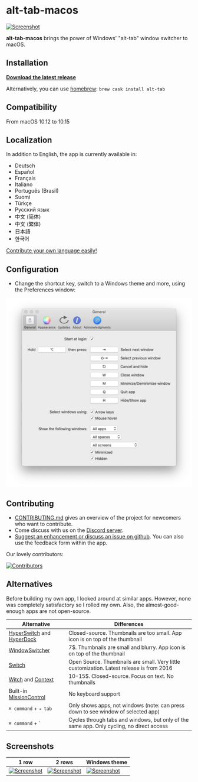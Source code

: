 # alt-tab-macos

[![Screenshot](docs/img/alt-tab-macos/frontpage.jpg)](docs/img/alt-tab-macos/frontpage.jpg)

**alt-tab-macos** brings the power of Windows' "alt-tab" window switcher to macOS.

## Installation

[**Download the latest release**](https://github.com/lwouis/alt-tab-macos/releases/latest)

Alternatively, you can use [homebrew](https://brew.sh/): `brew cask install alt-tab`

## Compatibility

From macOS 10.12 to 10.15

## Localization

In addition to English, the app is currently available in:

* Deutsch
* Español
* Français
* Italiano
* Português (Brasil)
* Suomi
* Türkçe
* Русский язык
* 中文 (简体)
* 中文 (繁体)
* 日本語
* 한국어

[Contribute your own language easily!](https://poeditor.com/join/project/8AOEZ0eAZE)

## Configuration

* Change the shortcut key, switch to a Windows theme and more, using the Preferences window:

[![Screenshot](docs/img/alt-tab-macos/preferences.jpg)](docs/img/alt-tab-macos/preferences.jpg)

## Contributing

* [CONTRIBUTING.md](docs/CONTRIBUTING.md) gives an overview of the project for newcomers who want to contribute.
* Come discuss with us on the [Discord server](https://discord.gg/mHvmcqT).
* [Suggest an enhancement or discuss an issue on github](https://github.com/lwouis/alt-tab-macos/issues). You can also use the feedback form within the app.

Our lovely contributors:

[![Contributors](https://contributors-img.web.app/image?repo=lwouis/alt-tab-macos)](https://github.com/lwouis/alt-tab-macos/graphs/contributors)

## Alternatives

Before building my own app, I looked around at similar apps. However, none was completely satisfactory so I rolled my own. Also, the almost-good-enough apps are not open-source.

| Alternative                                                                                 | Differences                                                                                                  |
|---------------------------------------------------------------------------------------------|--------------------------------------------------------------------------------------------------------------|
| [HyperSwitch](https://bahoom.com/hyperswitch) and [HyperDock](https://bahoom.com/hyperdock) | Closed-source. Thumbnails are too small. App icon is on top of the thumbnail                                 |
| [WindowSwitcher](https://www.noteifyapp.com/windowswitcher/)                                | 7$. Thumbnails are small and blurry. App icon is on top of the thumbnail                                     |
| [Switch](https://github.com/numist/Switch)                                                  | Open Source. Thumbnails are small. Very little customization. Latest release is from 2016                     |
| [Witch](https://manytricks.com/witch/) and [Context](https://contexts.co/)                  | 10-15$. Closed-source. Focus on text. No thumbnails                                                          |
| Built-in [MissionControl](https://en.wikipedia.org/wiki/Mission_Control_\(macOS\))          | No keyboard support                                                                                          |
| `⌘ command` + `⇥ tab`                                                                     | Only shows apps, not windows (note: can press down to see window of selected app)                            |
| `⌘ command` + `` ` ``                                                                      | Cycles through tabs and windows, but only of the same app. Only cycling, no direct access                    |

## Screenshots

| 1 row | 2 rows | Windows theme |
|-------|---------|-------|
| [![Screenshot](docs/img/alt-tab-macos/1-row.jpg)](docs/img/alt-tab-macos/1-row.jpg) | [![Screenshot](docs/img/alt-tab-macos/2-rows.jpg)](docs/img/alt-tab-macos/2-rows.jpg) | [![Screenshot](docs/img/alt-tab-macos/windows-theme.jpg)](docs/img/alt-tab-macos/windows-theme.jpg) |
